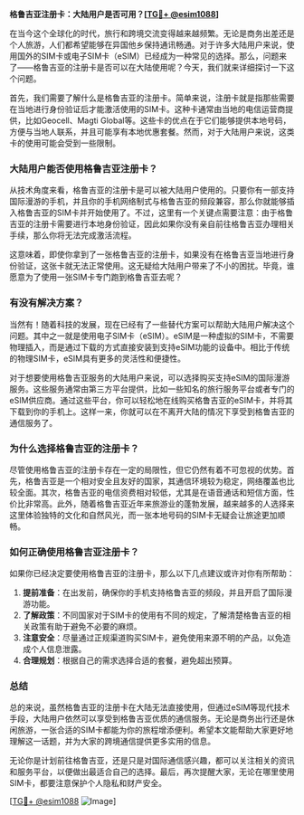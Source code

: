 **格鲁吉亚注册卡：大陆用户是否可用？[[TG💪+ @esim1088](https://t.me/s/esim1088)]**

在当今这个全球化的时代，旅行和跨境交流变得越来越频繁。无论是商务出差还是个人旅游，人们都希望能够在异国他乡保持通讯畅通。对于许多大陆用户来说，使用国外的SIM卡或电子SIM卡（eSIM）已经成为一种常见的选择。那么，问题来了——格鲁吉亚的注册卡是否可以在大陆使用呢？今天，我们就来详细探讨一下这个问题。

首先，我们需要了解什么是格鲁吉亚的注册卡。简单来说，注册卡就是指那些需要在当地进行身份验证后才能激活使用的SIM卡。这种卡通常由当地的电信运营商提供，比如Geocell、Magti Global等。这些卡的优点在于它们能够提供本地号码，方便与当地人联系，并且可能享有本地优惠套餐。然而，对于大陆用户来说，这类卡的使用可能会受到一些限制。

### **大陆用户能否使用格鲁吉亚注册卡？**

从技术角度来看，格鲁吉亚的注册卡是可以被大陆用户使用的。只要你有一部支持国际漫游的手机，并且你的手机网络制式与格鲁吉亚的频段兼容，那么你就能够插入格鲁吉亚的SIM卡并开始使用了。不过，这里有一个关键点需要注意：由于格鲁吉亚的注册卡需要进行本地身份验证，因此如果你没有亲自前往格鲁吉亚办理相关手续，那么你将无法完成激活流程。

这意味着，即使你拿到了一张格鲁吉亚的注册卡，如果没有在格鲁吉亚当地进行身份验证，这张卡就无法正常使用。这无疑给大陆用户带来了不小的困扰。毕竟，谁愿意为了使用一张SIM卡专门跑到格鲁吉亚去呢？

### **有没有解决方案？**

当然有！随着科技的发展，现在已经有了一些替代方案可以帮助大陆用户解决这个问题。其中之一就是使用电子SIM卡（eSIM）。eSIM是一种虚拟的SIM卡，不需要物理插入，而是通过下载的方式直接安装到支持eSIM功能的设备中。相比于传统的物理SIM卡，eSIM具有更多的灵活性和便捷性。

对于想要使用格鲁吉亚服务的大陆用户来说，可以选择购买支持eSIM的国际漫游服务。这些服务通常由第三方平台提供，比如一些知名的旅行服务平台或者专门的eSIM供应商。通过这些平台，你可以轻松地在线购买格鲁吉亚的eSIM卡，并将其下载到你的手机上。这样一来，你就可以在不离开大陆的情况下享受到格鲁吉亚的通信服务了。

### **为什么选择格鲁吉亚的注册卡？**

尽管使用格鲁吉亚的注册卡存在一定的局限性，但它仍然有着不可忽视的优势。首先，格鲁吉亚是一个相对安全且友好的国家，其通信环境较为稳定，网络覆盖也比较全面。其次，格鲁吉亚的电信资费相对较低，尤其是在语音通话和短信方面，性价比非常高。此外，随着格鲁吉亚近年来旅游业的蓬勃发展，越来越多的人选择来这里体验独特的文化和自然风光，而一张本地号码的SIM卡无疑会让旅途更加顺畅。

### **如何正确使用格鲁吉亚注册卡？**

如果你已经决定要使用格鲁吉亚的注册卡，那么以下几点建议或许对你有所帮助：

1. **提前准备**：在出发前，确保你的手机支持格鲁吉亚的频段，并且开启了国际漫游功能。
2. **了解政策**：不同国家对于SIM卡的使用有不同的规定，了解清楚格鲁吉亚的相关政策有助于避免不必要的麻烦。
3. **注意安全**：尽量通过正规渠道购买SIM卡，避免使用来源不明的产品，以免造成个人信息泄露。
4. **合理规划**：根据自己的需求选择合适的套餐，避免超出预算。

### **总结**

总的来说，虽然格鲁吉亚的注册卡在大陆无法直接使用，但通过eSIM等现代技术手段，大陆用户依然可以享受到格鲁吉亚优质的通信服务。无论是商务出行还是休闲旅游，一张合适的SIM卡都能为你的旅程增添便利。希望本文能帮助大家更好地理解这一话题，并为大家的跨境通信提供更多实用的信息。

无论你是计划前往格鲁吉亚，还是只是对国际通信感兴趣，都可以关注相关的资讯和服务平台，以便做出最适合自己的选择。最后，再次提醒大家，无论在哪里使用SIM卡，都要注意保护个人隐私和财产安全。

[[TG💪+ @esim1088](https://t.me/s/esim1088) ![Image](https://i.postimg.cc/4NQfJmqS/Snipaste-2025-05-13-00-14-12.png)]